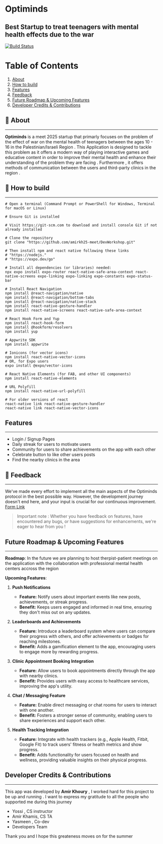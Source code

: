 # Optiminds
## Best Startup to treat teenagers with mental health effects due to the war

[![Build Status](https://travis-ci.org/joemccann/dillinger.svg?branch=master)](https://travis-ci.org/joemccann/dillinger)

# Table of Contents
1. [About](#-about)
2. [How to build](#-how-to-build)
3. [Features](#-features)
4. [Feedback](#-feedback)
5. [Future Roadmap & Upcoming Features](#-future-roadmap--upcoming-features)
6. [Developer Credits & Contributions](#-developer-credits--contributions)



## 🚀 About 
___
**Optiminds** is a meet 2025 startup that primarly focuses on the problem of the effect of war on the mental health of teenagers between the ages 10 - 16 in the Palestinian/Israeli Region .
This Application is designed to tackle this problem as it offers a modern way of playing interactive games and educative content in order to improve their mental health and enhance their understanding of the problem they are facing .
Furthermore , it offers methods of communication between the users and third-party clinics in the region .

## 📝 How to build
___
```
# Open a terminal (Command Prompt or PowerShell for Windows, Terminal for macOS or Linux)

# Ensure Git is installed

# Visit https://git-scm.com to download and install console Git if not already installed

# Clone the repository
git clone "https://github.com/amirkh25-meet/DevWorkshop.git"

# Then install npm and react native following these links
# "https://nodejs."
# "https://expo.dev/go"

# Install all dependencies (or libraries) needed: 
npx expo install expo-router react-native-safe-area-context react-native-screens expo-linking expo-linking expo-constants expo-status-bar

# Install React Navigation
npm install @react-navigation/native
npm install @react-navigation/bottom-tabs
npm install @react-navigation/native-stack
npm install react-native-gesture-handler
npm install react-native-screens react-native-safe-area-context

# React Hook Form and Yup
npm install react-hook-form
npm install @hookform/resolvers
npm install yup

# Appwrite SDK
npm install appwrite

# Ionicons (for vector icons)
npm install react-native-vector-icons
# OR, for Expo users
expo install @expo/vector-icons

# React Native Elements (for FAB, and other UI components)
npm install react-native-elements

# URL Polyfill
npm install react-native-url-polyfill

# For older versions of react
react-native link react-native-gesture-handler
react-native link react-native-vector-icons
```

## Features
___
- Login / Signup Pages
- Daily streak for users to motivate users
- Community for users to share achievements on the app with each other
- Celebrate button to like other users posts
- Find the nearby clinics in the area

## 🤝 Feedback
___
We've made every effort to implement all the main aspects of the Optiminds protocol in the best possible way. However, the development journey doesn't end here, and your input is crucial for our continuous improvement.
[Form Link](https://docs.google.com/forms/d/e/1FAIpQLSdUzTgJFPcqHZTHCr-d3BDnzYsciyUo3wYVPNiJYIX2gKzv-g/viewform?usp=sharing)


> Important note :
>Whether you have feedback on features, have encountered any bugs, or have suggestions for enhancements, we're eager to hear from you !

## Future Roadmap & Upcoming Features
---

**Roadmap**: In the future we are planning to host therpist-patient meetings on the application with the collaboration with professional mental health centers accross the region

**Upcoming Features**:
1. **Push Notifications**
   - **Feature:** Notify users about important events like new posts, achievements, or streak progress.
   - **Benefit:** Keeps users engaged and informed in real time, ensuring they don't miss out on any updates.

2. **Leaderboards and Achievements**
   - **Feature:** Introduce a leaderboard system where users can compare their progress with others, and offer achievements or badges for reaching milestones.
   - **Benefit:** Adds a gamification element to the app, encouraging users to engage more by rewarding progress.

3. **Clinic Appointment Booking Integration**
   - **Feature:** Allow users to book appointments directly through the app with nearby clinics.
   - **Benefit:** Provides users with easy access to healthcare services, improving the app's utility.

4. **Chat / Messaging Feature**
   - **Feature:** Enable direct messaging or chat rooms for users to interact with one another.
   - **Benefit:** Fosters a stronger sense of community, enabling users to share experiences and support each other.

5. **Health Tracking Integration**
   - **Feature:** Integrate with health trackers (e.g., Apple Health, Fitbit, Google Fit) to track users' fitness or health metrics and show progress.
   - **Benefit:** Adds functionality for users focused on health and wellness, providing valuable insights on their physical progress.

## Developer Credits & Contributions
___

This app was developed by **Amir Khoury** , I worked hard for this project to be up and running .
I want to express my gratitude to all the people who supported me during this journey 
 - Yossi , CS instructor
 - Amir Khamis, CS TA
 - Yasmeen , Co-dev
 - Developers Team

Thank you and I hope this greateness moves on for the summer
